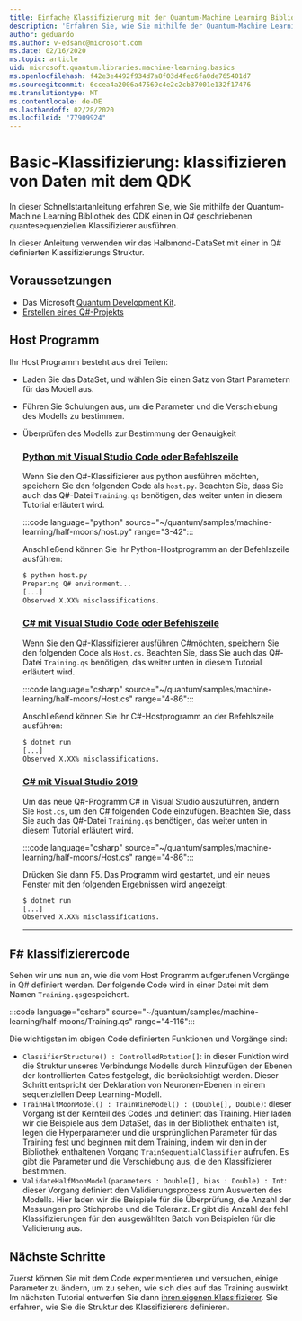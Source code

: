 ```yaml
---
title: Einfache Klassifizierung mit der Quantum-Machine Learning Bibliothek
description: 'Erfahren Sie, wie Sie mithilfe der Quantum-Machine Learning Bibliothek von Microsoft QDK einen in Q# geschriebenen Quantum-Klassifizierer ausführen.'
author: geduardo
ms.author: v-edsanc@microsoft.com
ms.date: 02/16/2020
ms.topic: article
uid: microsoft.quantum.libraries.machine-learning.basics
ms.openlocfilehash: f42e3e4492f934d7a8f03d4fec6fa0de765401d7
ms.sourcegitcommit: 6ccea4a2006a47569c4e2c2cb37001e132f17476
ms.translationtype: MT
ms.contentlocale: de-DE
ms.lasthandoff: 02/28/2020
ms.locfileid: "77909924"
---
```

# <a name="basic-classification-classify-data-with-the-qdk"></a>Basic-Klassifizierung: klassifizieren von Daten mit dem QDK

In dieser Schnellstartanleitung erfahren Sie, wie Sie mithilfe der Quantum-Machine Learning Bibliothek des QDK einen in Q# geschriebenen quantesequenziellen Klassifizierer ausführen. 

In dieser Anleitung verwenden wir das Halbmond-DataSet mit einer in Q# definierten Klassifizierungs Struktur.

## <a name="prerequisites"></a>Voraussetzungen

- Das Microsoft [Quantum Development Kit](xref:microsoft.quantum.install).
- [Erstellen eines Q#-Projekts](xref:microsoft.quantum.howto.createproject)

## <a name="host-program"></a>Host Programm

Ihr Host Programm besteht aus drei Teilen:

- Laden Sie das DataSet, und wählen Sie einen Satz von Start Parametern für das Modell aus.
- Führen Sie Schulungen aus, um die Parameter und die Verschiebung des Modells zu bestimmen.
- Überprüfen des Modells zur Bestimmung der Genauigkeit

    ### <a name="python-with-visual-studio-code-or-the-command-line"></a>[Python mit Visual Studio Code oder Befehlszeile](#tab/tabid-python)

    Wenn Sie den Q#-Klassifizierer aus python ausführen möchten, speichern Sie den folgenden Code als `host.py`. Beachten Sie, dass Sie auch das Q#-Datei `Training.qs` benötigen, das weiter unten in diesem Tutorial erläutert wird.

    :::code language="python" source="~/quantum/samples/machine-learning/half-moons/host.py" range="3-42":::

    Anschließend können Sie Ihr Python-Hostprogramm an der Befehlszeile ausführen:

    ```bash
    $ python host.py
    Preparing Q# environment...
    [...]
    Observed X.XX% misclassifications.
    ```

    ### <a name="c-with-visual-studio-code-or-the-command-line"></a>[C# mit Visual Studio Code oder Befehlszeile](#tab/tabid-csharp)

    Wenn Sie den Q#-Klassifizierer ausführen C#möchten, speichern Sie den folgenden Code als `Host.cs`. Beachten Sie, dass Sie auch das Q#-Datei `Training.qs` benötigen, das weiter unten in diesem Tutorial erläutert wird.

    :::code language="csharp" source="~/quantum/samples/machine-learning/half-moons/Host.cs" range="4-86":::

    Anschließend können Sie Ihr C#-Hostprogramm an der Befehlszeile ausführen:

    ```bash
    $ dotnet run
    [...]
    Observed X.XX% misclassifications.
    ```

    ### <a name="c-with-visual-studio-2019"></a>[C# mit Visual Studio 2019](#tab/tabid-vs2019)

    Um das neue Q#-Programm C# in Visual Studio auszuführen, ändern Sie `Host.cs`, um den C# folgenden Code einzufügen. Beachten Sie, dass Sie auch das Q#-Datei `Training.qs` benötigen, das weiter unten in diesem Tutorial erläutert wird.

    :::code language="csharp" source="~/quantum/samples/machine-learning/half-moons/Host.cs" range="4-86":::

    Drücken Sie dann F5. Das Programm wird gestartet, und ein neues Fenster mit den folgenden Ergebnissen wird angezeigt: 

    ```bash
    $ dotnet run
    [...]
    Observed X.XX% misclassifications.
    ```
    ***

## <a name="q-classifier-code"></a>F\# klassifizierercode

Sehen wir uns nun an, wie die vom Host Programm aufgerufenen Vorgänge in Q# definiert werden.
Der folgende Code wird in einer Datei mit dem Namen `Training.qs`gespeichert.

:::code language="qsharp" source="~/quantum/samples/machine-learning/half-moons/Training.qs" range="4-116":::

Die wichtigsten im obigen Code definierten Funktionen und Vorgänge sind:

- `ClassifierStructure() : ControlledRotation[]`: in dieser Funktion wird die Struktur unseres Verbindungs Modells durch Hinzufügen der Ebenen der kontrollierten Gates festgelegt, die berücksichtigt werden. Dieser Schritt entspricht der Deklaration von Neuronen-Ebenen in einem sequenziellen Deep Learning-Modell.
- `TrainHalfMoonModel() : TrainWineModel() : (Double[], Double)`: dieser Vorgang ist der Kernteil des Codes und definiert das Training. Hier laden wir die Beispiele aus dem DataSet, das in der Bibliothek enthalten ist, legen die Hyperparameter und die ursprünglichen Parameter für das Training fest und beginnen mit dem Training, indem wir den in der Bibliothek enthaltenen Vorgang `TrainSequentialClassifier` aufrufen. Es gibt die Parameter und die Verschiebung aus, die den Klassifizierer bestimmen.
- `ValidateHalfMoonModel(parameters : Double[], bias : Double) : Int`: dieser Vorgang definiert den Validierungsprozess zum Auswerten des Modells. Hier laden wir die Beispiele für die Überprüfung, die Anzahl der Messungen pro Stichprobe und die Toleranz. Er gibt die Anzahl der fehl Klassifizierungen für den ausgewählten Batch von Beispielen für die Validierung aus.

## <a name="next-steps"></a>Nächste Schritte

Zuerst können Sie mit dem Code experimentieren und versuchen, einige Parameter zu ändern, um zu sehen, wie sich dies auf das Training auswirkt. Im nächsten Tutorial entwerfen Sie dann [ihren eigenen Klassifizierer](xref:microsoft.quantum.libraries.machine-learning.design). Sie erfahren, wie Sie die Struktur des Klassifizierers definieren.

